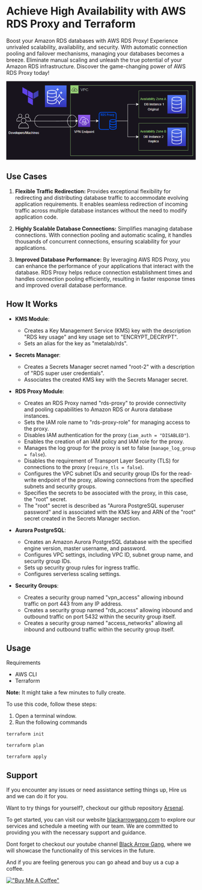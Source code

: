<!-- 
---
type: "post"
title: "Achieve High Availability with AWS RDS Proxy and Terraform"
topic: "Provisioning"
date: "2023-07-01T15:30:00-07:00"
author: "Fernando Reyes"
time: "2 min read"
description: "Boost your Amazon RDS databases with AWS RDS Proxy! Experience unrivaled scalability, availability, and security. With automatic connection pooling and failover mechanisms, managing your databases becomes a breeze. "
url: "/services/aws-rds-proxy"
---
-->

# **Achieve High Availability with AWS RDS Proxy and Terraform**

Boost your Amazon RDS databases with AWS RDS Proxy! Experience unrivaled scalability, availability, and security. With automatic connection pooling and failover mechanisms, managing your databases becomes a breeze. Eliminate manual scaling and unleash the true potential of your Amazon RDS infrastructure. Discover the game-changing power of AWS RDS Proxy today!

![RDS Proxy Diagram](diagrams/aws-rds-proxy-diagram.png)

## **Use Cases**
1. **Flexible Traffic Redirection:** Provides exceptional flexibility for redirecting and distributing database traffic to accommodate evolving application requirements. It enables seamless redirection of incoming traffic across multiple database instances without the need to modify application code.

2. **Highly Scalable Database Connections:** Simplifies managing database connections. With connection pooling and automatic scaling, it handles thousands of concurrent connections, ensuring scalability for your applications.

3. **Improved Database Performance:** By leveraging AWS RDS Proxy, you can enhance the performance of your applications that interact with the database. RDS Proxy helps reduce connection establishment times and handles connection pooling efficiently, resulting in faster response times and improved overall database performance.

## **How It Works**

- **KMS Module**:
  - Creates a Key Management Service (KMS) key with the description "RDS key usage" and key usage set to "ENCRYPT_DECRYPT".
  - Sets an alias for the key as "metalab/rds".

- **Secrets Manager**:
  - Creates a Secrets Manager secret named "root-2" with a description of "RDS super user credentials".
  - Associates the created KMS key with the Secrets Manager secret.

- **RDS Proxy Module**:
  - Creates an RDS Proxy named "rds-proxy" to provide connectivity and pooling capabilities to Amazon RDS or Aurora database instances.
  - Sets the IAM role name to "rds-proxy-role" for managing access to the proxy.
  - Disables IAM authentication for the proxy (`iam_auth = "DISABLED"`).
  - Enables the creation of an IAM policy and IAM role for the proxy.
  - Manages the log group for the proxy is set to false (`manage_log_group = false`).
  - Disables the requirement of Transport Layer Security (TLS) for connections to the proxy (`require_tls = false`).
  - Configures the VPC subnet IDs and security group IDs for the read-write endpoint of the proxy, allowing connections from the specified subnets and security groups.
  - Specifies the secrets to be associated with the proxy, in this case, the "root" secret.
  - The "root" secret is described as "Aurora PostgreSQL superuser password" and is associated with the KMS key and ARN of the "root" secret created in the Secrets Manager section.

- **Aurora PostgreSQL**:
  - Creates an Amazon Aurora PostgreSQL database with the specified engine version, master username, and password.
  - Configures VPC settings, including VPC ID, subnet group name, and security group IDs.
  - Sets up security group rules for ingress traffic.
  - Configures serverless scaling settings.

- **Security Groups**:
  - Creates a security group named "vpn_access" allowing inbound traffic on port 443 from any IP address.
  - Creates a security group named "rds_access" allowing inbound and outbound traffic on port 5432 within the security group itself.
  - Creates a security group named "access_networks" allowing all inbound and outbound traffic within the security group itself.


## **Usage**

Requirements
* AWS CLI
* Terraform

**Note:** It might take a few minutes to fully create.

To use this code, follow these steps:

1. Open a terminal window.
2. Run the following commands

```
terraform init
```
```
terraform plan
```
```
terraform apply
```

## **Support**

If you encounter any issues or need assistance setting things up, Hire us and we can do it for you. 

Want to try things for yourself?, checkout our github repository [Arsenal](https://github.com/BlackArrowGang/Arsenal/tree/dev/quiver/aws-rds-proxy).

To get started, you can visit our website [blackarrowgang.com](https://blackarrowgang.com) to explore our services and schedule a meeting with our team. We are committed to providing you with the necessary support and guidance.

Dont forget to checkout our youtube channel [Black Arrow Gang](https://www.youtube.com/@blackarrowgang3373), where we will showcase the functionality of this services in the future. 

And if you are feeling generous you can go ahead and buy us a cup a coffee.

[!["Buy Me A Coffee"](https://www.buymeacoffee.com/assets/img/custom_images/orange_img.png)](https://blackarrowgang.com)
